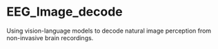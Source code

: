 # EEG_Image_decode
Using vision-language models to decode natural image perception from non-invasive brain recordings.
